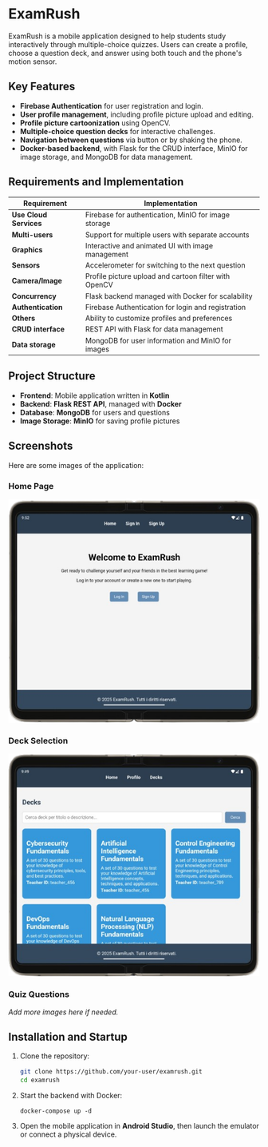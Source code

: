 # ExamRush

ExamRush is a mobile application designed to help students study interactively through multiple-choice quizzes. Users can create a profile, choose a question deck, and answer using both touch and the phone's motion sensor.

## Key Features

- **Firebase Authentication** for user registration and login.
- **User profile management**, including profile picture upload and editing.
- **Profile picture cartoonization** using OpenCV.
- **Multiple-choice question decks** for interactive challenges.
- **Navigation between questions** via button or by shaking the phone.
- **Docker-based backend**, with Flask for the CRUD interface, MinIO for image storage, and MongoDB for data management.

## Requirements and Implementation

| Requirement            | Implementation                                                   |
|------------------------|-----------------------------------------------------------------|
| **Use Cloud Services** | Firebase for authentication, MinIO for image storage          |
| **Multi-users**        | Support for multiple users with separate accounts             |
| **Graphics**           | Interactive and animated UI with image management             |
| **Sensors**            | Accelerometer for switching to the next question              |
| **Camera/Image**       | Profile picture upload and cartoon filter with OpenCV         |
| **Concurrency**        | Flask backend managed with Docker for scalability             |
| **Authentication**     | Firebase Authentication for login and registration           |
| **Others**             | Ability to customize profiles and preferences                 |
| **CRUD interface**     | REST API with Flask for data management                       |
| **Data storage**       | MongoDB for user information and MinIO for images             |

## Project Structure

- **Frontend**: Mobile application written in **Kotlin**
- **Backend**: **Flask REST API**, managed with **Docker**
- **Database**: **MongoDB** for users and questions
- **Image Storage**: **MinIO** for saving profile pictures

## Screenshots

Here are some images of the application:

### Home Page

![Image description](images/home.png)

### Deck Selection

![Image description](images/decks.png)

### Quiz Questions

*Add more images here if needed.*

## Installation and Startup

1. Clone the repository:
   ```bash
   git clone https://github.com/your-user/examrush.git
   cd examrush

   ```
2. Start the backend with Docker:
   ```
   docker-compose up -d
   ```
3. Open the mobile application in **Android Studio**, then launch the emulator or connect a physical device.
